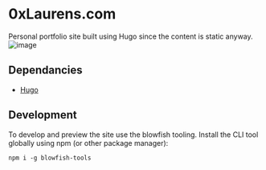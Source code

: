 # 0xLaurens.com
Personal portfolio site built using Hugo since the content is static anyway.
![image](https://github.com/user-attachments/assets/dbce1109-072e-436c-a9ca-f0c845de1edd)


## Dependancies
- [Hugo](https://gohugo.io/installation/)

## Development
To develop and preview the site use the blowfish tooling.
Install the CLI tool globally using npm (or other package manager):
```
npm i -g blowfish-tools
```
